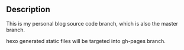 ## Description
This is my personal blog source code branch, which is also the master branch.

hexo generated static files will be targeted into gh-pages branch.




